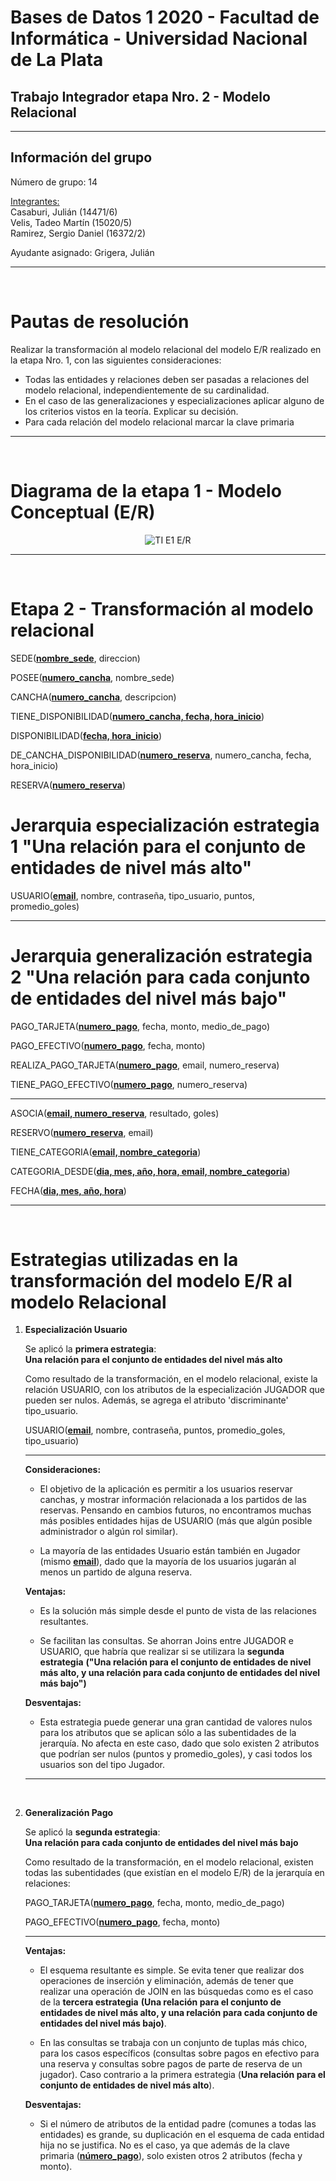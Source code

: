 # Bases de Datos 1 2020 - Facultad de Informática - Universidad Nacional de La Plata

## Trabajo Integrador etapa Nro. 2 - Modelo Relacional

---

## Información del grupo

Número de grupo: 14  

<ins>Integrantes:</ins>  
Casaburi, Julián (14471/6)  
Velis, Tadeo Martín (15020/5)  
Ramirez, Sergio Daniel (16372/2)  

Ayudante asignado: Grigera, Julián

---

<div style="page-break-after: always; visibility: hidden"> 
    \pagebreak 
</div>

# Pautas de resolución

Realizar la transformación al modelo relacional del modelo E/R realizado en la etapa Nro. 1, con las siguientes consideraciones:

* ​Todas​ las entidades y relaciones ​deben ser pasadas a relaciones del modelo relacional​, independientemente de su cardinalidad.
* En el caso de las generalizaciones y especializaciones aplicar alguno de los criterios vistos en la teoría. Explicar su decisión.
* ​Para cada relación del modelo relacional marcar la clave primaria

---

<div style="page-break-after: always; visibility: hidden"> 
    \pagebreak 
</div>

# Diagrama de la etapa 1 - Modelo Conceptual (E/R)

<p align="center">
    <img src="grupo14-ti-etapa1.svg" alt="TI E1 E/R"/>
</p>

---

<div style="page-break-after: always; visibility: hidden"> 
    \pagebreak 
</div>

# Etapa 2 - Transformación al modelo relacional

SEDE(**<ins>nombre_sede</ins>**, direccion)  

POSEE(**<ins>numero_cancha</ins>**, nombre_sede)  

CANCHA(**<ins>numero_cancha</ins>**, descripcion)  

TIENE_DISPONIBILIDAD(**<ins>numero_cancha, fecha, hora_inicio</ins>**)  

DISPONIBILIDAD(**<ins>fecha, hora_inicio</ins>**)  

DE_CANCHA_DISPONIBILIDAD(**<ins>numero_reserva</ins>**, numero_cancha, fecha, hora_inicio)  

RESERVA(**<ins>numero_reserva</ins>**)  

# Jerarquia especialización estrategia 1 "Una relación para el conjunto de entidades de nivel más alto"
USUARIO(**<ins>email</ins>**, nombre, contraseña, tipo_usuario, puntos, promedio_goles)  

---

# Jerarquia generalización estrategia 2 "Una relación para cada conjunto de entidades del nivel más bajo"

PAGO_TARJETA(**<ins>numero_pago</ins>**, fecha, monto, medio_de_pago)  

PAGO_EFECTIVO(**<ins>numero_pago</ins>**, fecha, monto)  

REALIZA_PAGO_TARJETA(**<ins>numero_pago</ins>**, email, numero_reserva)  

TIENE_PAGO_EFECTIVO(**<ins>numero_pago</ins>**, numero_reserva)  

---

ASOCIA(**<ins>email, numero_reserva</ins>**, resultado, goles)  

RESERVO(**<ins>numero_reserva</ins>**, email)  

TIENE_CATEGORIA(**<ins>email, nombre_categoria</ins>**)  

CATEGORIA_DESDE(**<ins>dia, mes, año, hora, email, nombre_categoria</ins>**)  

FECHA(**<ins>dia, mes, año, hora</ins>**)  

--- 

<div style="page-break-after: always; visibility: hidden"> 
    \pagebreak 
</div>

# Estrategias utilizadas en la transformación del modelo E/R al modelo Relacional

1. **Especialización Usuario**

    Se aplicó la **primera estrategia**:  
    **Una relación para el conjunto de entidades del nivel más alto**

    Como resultado de la transformación, en el modelo relacional, existe la relación USUARIO, con los atributos de la especialización JUGADOR que pueden ser nulos.
    Además, se agrega el atributo 'discriminante' tipo_usuario.

    USUARIO(**<ins>email</ins>**, nombre, contraseña, puntos, promedio_goles, tipo_usuario)

    ---

    **Consideraciones:**

    - El objetivo de la aplicación es permitir a los usuarios reservar canchas, y mostrar información relacionada a los partidos de las reservas. Pensando en cambios futuros, no encontramos muchas más posibles entidades hijas de USUARIO (más que algún posible administrador o algún rol similar).

    - La mayoría de las entidades Usuario están también en Jugador (mismo **<ins>email</ins>**), dado que la mayoría de los usuarios jugarán al menos un partido de alguna reserva.

    **Ventajas:**

    - Es la solución más simple desde el punto de vista de las relaciones resultantes.

    - Se facilitan las consultas. Se ahorran Joins entre JUGADOR e USUARIO, que habría que realizar si se utilizara la **segunda estrategia** **("Una relación para el conjunto de entidades de nivel más alto, y una relación para cada conjunto de entidades del nivel más bajo")**

    **Desventajas:**

    - Esta estrategia puede generar una gran cantidad de valores nulos para los atributos que se aplican sólo a las subentidades de la jerarquía. No afecta en este caso, dado que solo existen 2 atributos que podrían ser nulos (puntos y promedio_goles), y casi todos los usuarios son del tipo Jugador.

    ---

    <div style="page-break-after: always; visibility: hidden"> 
        \pagebreak 
    </div>


2. **Generalización Pago**

    Se aplicó la **segunda estrategia**:  
    **Una relación para cada conjunto de entidades del nivel más bajo**

    Como resultado de la transformación, en el modelo relacional, existen todas las subentidades (que existían en el modelo E/R) de la jerarquía en relaciones:

    PAGO_TARJETA(**<ins>numero_pago</ins>**, fecha, monto, medio_de_pago)  

    PAGO_EFECTIVO(**<ins>numero_pago</ins>**, fecha, monto)  

    ---

    **Ventajas:**

    - El esquema resultante es simple. Se evita tener que realizar dos operaciones de inserción y eliminación, además de tener que realizar una operación de JOIN en las búsquedas como es el caso de la **tercera estrategia** **(Una relación para el conjunto de entidades de nivel más alto, y una relación para cada conjunto de entidades del nivel más bajo)**.

    - En las consultas se trabaja con un conjunto de tuplas más chico, para los casos específicos (consultas sobre pagos en efectivo para una reserva y consultas sobre pagos de parte de reserva de un jugador). Caso contrario a la primera estrategia (**Una relación para el conjunto de entidades de nivel más alto**).

    **Desventajas:**

    - Si el número de atributos de la entidad padre (comunes a todas las entidades) es grande, su duplicación en el esquema de cada entidad hija no se justifica. No es el caso, ya que además de la clave primaria (**<ins>número_pago</ins>**), solo existen otros 2 atributos (fecha y monto).